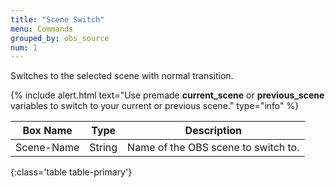 ```yaml
---
title: "Scene Switch"
menu: Commands
grouped_by: obs_source
num: 1
---
```



Switches to the selected scene with normal transition.

{% include alert.html text="Use premade <b>current_scene</b> or <b>previous_scene</b> variables to switch to your current or previous scene." type="info" %} 

| Box Name | Type | Description | 
|-------|--------|--------
| Scene-Name | String | Name of the OBS scene to switch to. |
{:class='table table-primary'}










